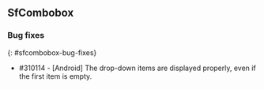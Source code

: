 ## SfCombobox

### Bug fixes
{: #sfcombobox-bug-fixes}

* \#310114 - [Android] The drop-down items are displayed properly, even if the first item is empty.